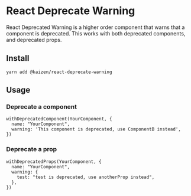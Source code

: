 # React Deprecate Warning
React Deprecated Warning is a higher order component that warns that a component is deprecated. This works with both deprecated components, and deprecated props.

## Install
`yarn add @kaizen/react-deprecate-warning` 

## Usage

### Deprecate a component
```
withDeprecatedComponent(YourComponent, {
  name: "YourComponent",
  warning: 'This component is deprecated, use ComponentB instead',
})
```

### Deprecate a prop
```
withDeprecatedProps(YourComponent, {
  name: "YourComponent",
  warning: {
    test: "test is deprecated, use anotherProp instead",
  },
})
```
